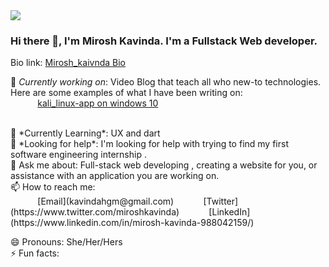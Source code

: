 <img src="#"/>
 
### Hi there 👋, I'm Mirosh Kavinda. I'm a  Fullstack Web  developer. <br>
 
Bio link:  [Mirosh_kaivnda Bio](https://mirosh.bio.link/)
 
🔭 *Currently working on*:  Video Blog that teach all who new-to technologies. Here are some examples of what I have been writing on: <br>
&nbsp;&nbsp;&nbsp;&nbsp;&nbsp;&nbsp;&nbsp;&nbsp;&nbsp;&nbsp; [kali_linux-app on windows 10](https://www.youtube.com/watch?v=erliklZUn9g)<br>

<br>
🌱 *Currently Learning*: UX  and dart <br>
🤔 *Looking for help*: I'm looking for help with trying to find my first software engineering internship .<br>
💬 Ask me about: Full-stack web developing , creating a website for you, or assistance with an application you are working on. <br>
📫 How to reach me: <br>
&nbsp;&nbsp;&nbsp;&nbsp;&nbsp;&nbsp;&nbsp;&nbsp;&nbsp;&nbsp; [Email](kavindahgm@gmail.com)
&nbsp;&nbsp;&nbsp;&nbsp;&nbsp;&nbsp;&nbsp;&nbsp;&nbsp;&nbsp; [Twitter](https://www.twitter.com/miroshkavinda)
&nbsp;&nbsp;&nbsp;&nbsp;&nbsp;&nbsp;&nbsp;&nbsp;&nbsp;&nbsp; [LinkedIn](https://www.linkedin.com/in/mirosh-kavinda-988042159/)
 
😄 Pronouns: She/Her/Hers <br>
⚡ Fun facts:<br>
<!-- &nbsp;&nbsp;&nbsp;&nbsp;&nbsp;&nbsp;&nbsp;&nbsp;&nbsp;&nbsp; :musical_note:  In my previous career I was a flutist and flute teacher. You can hear me play here: []<br>
&nbsp;&nbsp;&nbsp;&nbsp;&nbsp;&nbsp;&nbsp;&nbsp;&nbsp;&nbsp; :fallen_leaf: My favorite season is fall :smile: <br> -->
 
 
<!--
**ckopecky/ckopecky** is a ✨ _special_ ✨ repository because its `README.md` (this file) appears on your GitHub profile.
 
Here are some ideas to get you started:
 
- 🔭 I'm currently working on ...
- 🌱 I'm currently learning ...
- 👯 I'm looking to collaborate on ...
- 🤔 I'm looking for help with ...
- 💬 Ask me about ...
- 📫 How to reach me: ...
- 😄 Pronouns: ...
- ⚡ Fun fact: ...
-->
